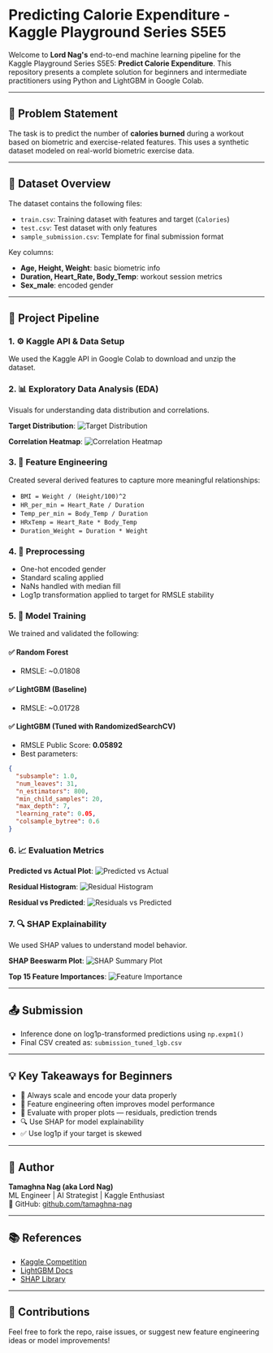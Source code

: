 # Predicting Calorie Expenditure - Kaggle Playground Series S5E5

Welcome to **Lord Nag's** end-to-end machine learning pipeline for the Kaggle Playground Series S5E5: **Predict Calorie Expenditure**. This repository presents a complete solution for beginners and intermediate practitioners using Python and LightGBM in Google Colab.

---

## 📌 Problem Statement
The task is to predict the number of **calories burned** during a workout based on biometric and exercise-related features. This uses a synthetic dataset modeled on real-world biometric exercise data.

---

## 📁 Dataset Overview
The dataset contains the following files:
- `train.csv`: Training dataset with features and target (`Calories`)
- `test.csv`: Test dataset with only features
- `sample_submission.csv`: Template for final submission format

Key columns:
- **Age, Height, Weight**: basic biometric info
- **Duration, Heart_Rate, Body_Temp**: workout session metrics
- **Sex_male**: encoded gender

---

## 🚀 Project Pipeline

### 1. ⚙️ Kaggle API & Data Setup
We used the Kaggle API in Google Colab to download and unzip the dataset.

### 2. 📊 Exploratory Data Analysis (EDA)
Visuals for understanding data distribution and correlations.

**Target Distribution**:
![Target Distribution](download_82.png)

**Correlation Heatmap**:
![Correlation Heatmap](download_83.png)

### 3. 🧠 Feature Engineering
Created several derived features to capture more meaningful relationships:
- `BMI = Weight / (Height/100)^2`
- `HR_per_min = Heart_Rate / Duration`
- `Temp_per_min = Body_Temp / Duration`
- `HRxTemp = Heart_Rate * Body_Temp`
- `Duration_Weight = Duration * Weight`

### 4. 🧼 Preprocessing
- One-hot encoded gender
- Standard scaling applied
- NaNs handled with median fill
- Log1p transformation applied to target for RMSLE stability

### 5. 🌲 Model Training
We trained and validated the following:

#### ✅ Random Forest
- RMSLE: ~0.01808

#### ✅ LightGBM (Baseline)
- RMSLE: ~0.01728

#### ✅ LightGBM (Tuned with RandomizedSearchCV)
- RMSLE Public Score: **0.05892**
- Best parameters:
```json
{
  "subsample": 1.0,
  "num_leaves": 31,
  "n_estimators": 800,
  "min_child_samples": 20,
  "max_depth": 7,
  "learning_rate": 0.05,
  "colsample_bytree": 0.6
}
```

### 6. 📈 Evaluation Metrics

**Predicted vs Actual Plot**:
![Predicted vs Actual](download_85.png)

**Residual Histogram**:
![Residual Histogram](download_86.png)

**Residual vs Predicted**:
![Residuals vs Predicted](download_87.png)

### 7. 🔍 SHAP Explainability
We used SHAP values to understand model behavior.

**SHAP Beeswarm Plot**:
![SHAP Summary Plot](download_88.png)

**Top 15 Feature Importances**:
![Feature Importance](download_84.png)

---

## 📤 Submission
- Inference done on log1p-transformed predictions using `np.expm1()`
- Final CSV created as: `submission_tuned_lgb.csv`

---

## 💡 Key Takeaways for Beginners
- 🔄 Always scale and encode your data properly
- 🧱 Feature engineering often improves model performance
- 🧪 Evaluate with proper plots — residuals, prediction trends
- 🔍 Use SHAP for model explainability
- ✅ Use log1p if your target is skewed

---

## 📜 Author
**Tamaghna Nag (aka Lord Nag)**  
ML Engineer | AI Strategist | Kaggle Enthusiast  
🔗 GitHub: [github.com/tamaghna-nag](https://github.com/tamaghna-nag)

---

## 📚 References
- [Kaggle Competition](https://www.kaggle.com/competitions/playground-series-s5e5)
- [LightGBM Docs](https://lightgbm.readthedocs.io)
- [SHAP Library](https://shap.readthedocs.io)

---

## 🤝 Contributions
Feel free to fork the repo, raise issues, or suggest new feature engineering ideas or model improvements!
